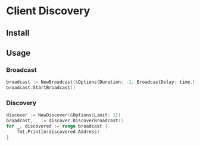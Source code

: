 # Client Discovery

## Install

## Usage

### Broadcast

```go
broadcast := NewBroadcast(&Options{Duration: -1, BroadcastDelay: time.Second * 2})
broadcast.StartBroadcast()
```

### Discovery

```go
discover := NewDiscover(&Options{Limit: 1})
broadcast, _ := discover.DiscoverBroadcast()
for _, discovered := range broadcast {
    fmt.Println(discovered.Address)
}
```